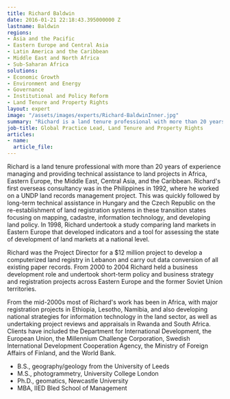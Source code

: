 ```yaml
---
title: Richard Baldwin
date: 2016-01-21 22:18:43.395000000 Z
lastname: Baldwin
regions:
- Asia and the Pacific
- Eastern Europe and Central Asia
- Latin America and the Caribbean
- Middle East and North Africa
- Sub-Saharan Africa
solutions:
- Economic Growth
- Environment and Energy
- Governance
- Institutional and Policy Reform
- Land Tenure and Property Rights
layout: expert
image: "/assets/images/experts/Richard-BaldwinInner.jpg"
summary: "Richard is a land tenure professional with more than 20 years of experience managing and providing technical assistance to land projects in Africa, Eastern Europe, the Middle East, Central Asia, and the Caribbean."
job-title: Global Practice Lead, Land Tenure and Property Rights
articles:
- name:
  article_file:
---
```

Richard is a land tenure professional with more than 20 years of experience managing and providing technical assistance to land projects in Africa, Eastern Europe, the Middle East, Central Asia, and the Caribbean. Richard's first overseas consultancy was in the Philippines in 1992, where he worked on a UNDP land records management project. This was quickly followed by long-term technical assistance in Hungary and the Czech Republic on the re-establishment of land registration systems in these transition states focusing on mapping, cadastre, information technology, and developing land policy. In 1998, Richard undertook a study comparing land markets in Eastern Europe that developed indicators and a tool for assessing the state of development of land markets at a national level.

Richard was the Project Director for a $12 million project to develop a computerized land registry in Lebanon and carry out data conversion of all existing paper records. From 2000 to 2004 Richard held a business development role and undertook short-term policy and business strategy and registration projects across Eastern Europe and the former Soviet Union territories.

From the mid-2000s most of Richard's work has been in Africa, with major registration projects in Ethiopia, Lesotho, Namibia, and also developing national strategies for information technology in the land sector, as well as undertaking project reviews and appraisals in Rwanda and South Africa. Clients have included the Department for International Development, the European Union, the Millennium Challenge Corporation, Swedish International Development Cooperation Agency, the Ministry of Foreign Affairs of Finland, and the World Bank.

* B.S., geography/geology from the University of Leeds
* M.S., photogrammetry, University College London
* Ph.D., geomatics, Newcastle University
* MBA, IIED Bled School of Management
